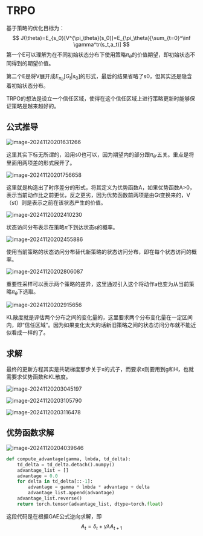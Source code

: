 # TRPO

基于策略的优化目标为：
$$
J(\theta)=E_{s_0}[V^{\pi_\theta}(s_0)]=E_{\pi_\theta}[\sum_{t=0}^\inf \gamma^tr(s_t,a_t)]
$$
第一个E可以理解为在不同初始状态分布下使用策略$\pi_\theta$的价值期望，即初始状态不同得到的期望价值。

第二个E是将V展开成$E_{\pi_\theta}[G_t|s_0]$的形式，最后的结果省略了s0，但其实还是隐含着初始状态分布。



TRPO的想法是设立一个信任区域，使得在这个信任区域上进行策略更新时能够保证策略是越来越好的。

## 公式推导

![image-20241120201631266](C:\Users\28609\AppData\Roaming\Typora\typora-user-images\image-20241120201631266.png)

这里其实下标无所谓的，沿用s0也可以，因为期望内的部分跟$\pi_{\theta’}$五关。重点是将里面用两项差的形式展开了。

![image-20241120201756658](C:\Users\28609\AppData\Roaming\Typora\typora-user-images\image-20241120201756658.png)

这里就是构造出了时序差分的形式，将其定义为优势函数A，如果优势函数A>0，表示当前动作比之前更优，反之更劣，因为优势函数前两项是由Gt变换来的，V（st）则是表示之前在该状态产生的价值。

![image-20241120202410230](C:\Users\28609\AppData\Roaming\Typora\typora-user-images\image-20241120202410230.png)

状态访问分布表示在策略$\pi$下到达状态s的概率。

![image-20241120202455886](C:\Users\28609\AppData\Roaming\Typora\typora-user-images\image-20241120202455886.png)

使用当前策略的状态访问分布替代新策略的状态访问分布，即在每个状态访问的概率。

![image-20241120202806087](C:\Users\28609\AppData\Roaming\Typora\typora-user-images\image-20241120202806087.png)

重要性采样可以表示两个策略的差异，这里通过引入这个将动作a也变为从当前策略$\pi_\theta$下选取。

![image-20241120202915656](C:\Users\28609\AppData\Roaming\Typora\typora-user-images\image-20241120202915656.png)

KL散度就是评估两个分布之间的变化量的，这里要求两个分布变化量在一定区间内，即“信任区域”。因为如果变化太大的话新旧策略之间的状态访问分布就不能近似看成一样的了。

## 求解

最终的更新方程其实是共轭梯度那步关于x的式子，而要求x则要用到g和H，也就需要求优势函数和KL散度。

![image-20241120203045197](C:\Users\28609\AppData\Roaming\Typora\typora-user-images\image-20241120203045197.png)

![image-20241120203105790](C:\Users\28609\AppData\Roaming\Typora\typora-user-images\image-20241120203105790.png)

![image-20241120203116478](C:\Users\28609\AppData\Roaming\Typora\typora-user-images\image-20241120203116478.png)

## 优势函数求解

![image-20241120204039646](C:\Users\28609\AppData\Roaming\Typora\typora-user-images\image-20241120204039646.png)

```python
def compute_advantage(gamma, lmbda, td_delta):
    td_delta = td_delta.detach().numpy()
    advantage_list = []
    advantage = 0.0
    for delta in td_delta[::-1]:
        advantage = gamma * lmbda * advantage + delta
        advantage_list.append(advantage)
    advantage_list.reverse()
    return torch.tensor(advantage_list, dtype=torch.float)
```

这段代码是在根据GAE公式逆向求解，即
$$
A_t=\delta_t + \gamma \lambda A_{t+1}
$$


